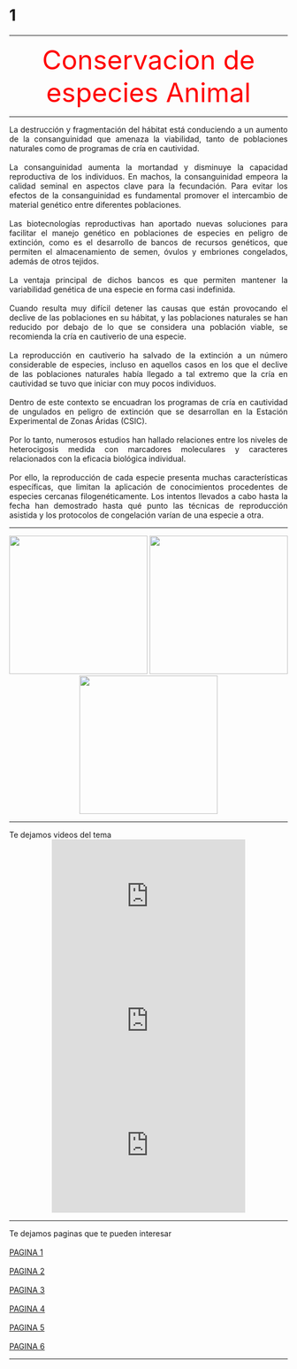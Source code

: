 # 1
<html>
<head>
<title>Conservacion de especies Animal</title>
</head>
<body>
<hr SiZe="7" color="blue">
<font color=red size=24><center>Conservacion de especies Animal</font></center>
<hr SiZe="7" color="blue">
<p align=justify>
La destrucción y fragmentación del hábitat está conduciendo a un aumento de la consanguinidad que amenaza 
la viabilidad, tanto de poblaciones naturales como de programas de cría en cautividad. 
<br><br>
La consanguinidad aumenta la mortandad y disminuye la capacidad reproductiva de los individuos. En machos, 
la consanguinidad empeora la calidad seminal en aspectos clave para la fecundación. Para evitar los efectos de la 
consanguinidad es fundamental promover el intercambio de material genético entre diferentes poblaciones. 
<br><br>
Las biotecnologías reproductivas han aportado nuevas soluciones para facilitar el manejo genético en poblaciones 
de especies en peligro de extinción, como es el desarrollo de bancos de recursos genéticos, que permiten el almacenamiento de 
semen, óvulos y embriones congelados, además de otros tejidos. 
<br><br>
La ventaja principal de dichos bancos es que permiten mantener la variabilidad genética de una especie en forma casi indefinida. 
<br><br>
Cuando resulta muy difícil detener las causas que están provocando el declive de las poblaciones en su hábitat, y las
poblaciones naturales se han reducido por debajo de lo que se considera una población viable, se recomienda la cría en 
cautiverio de una especie. 
<br><br>
La reproducción en cautiverio ha salvado de la extinción a un número considerable de especies, incluso en aquellos casos 
en los que el declive de las poblaciones naturales había llegado a tal extremo que la cría en cautividad se tuvo que iniciar 
con muy pocos individuos. 
<br><br>
Dentro de este contexto se encuadran los programas de cría en cautividad de ungulados en peligro de extinción que se desarrollan 
en la Estación Experimental de Zonas Áridas (CSIC). 
<br><br>
Por lo tanto, numerosos estudios han hallado relaciones entre los niveles de heterocigosis medida con marcadores moleculares y 
caracteres relacionados con la eficacia biológica individual. 
<br><br>
Por ello, la reproducción de cada especie presenta muchas características específicas, que limitan la aplicación de conocimientos 
procedentes de especies cercanas filogenéticamente. Los intentos llevados a cabo hasta la fecha han demostrado hasta qué punto las técnicas de reproducción asistida y los protocolos de congelación varían de una especie a otra. 

<hr SiZe="7" color="blue">
<center>
<img src="https://celtaiamadrid.files.wordpress.com/2014/07/01-oso_panda.jpg" width= 250 height=250>
<img src="https://www.icarito.cl/wp-content/uploads/2009/12/605902.jpg" width= 250 height=250>
<img src="https://previews.123rf.com/images/vladstar/vladstar1109/vladstar110900106/10635382-naturaleza-ecolog%C3%ADa-y-protecci%C3%B3n-de-animales-diferentes-el-concepto-de-conservaci%C3%B3n-collage.jpg" width= 250 height=250>
</center>
<hr SiZe="7" color="blue">
Te dejamos videos del tema 
<center>
<iframe width="350" height="225" src="https://www.youtube.com/embed/0VnnakEVy1w" title="YouTube video player" frameborder="0" allow="accelerometer; autoplay; clipboard-write; encrypted-media; gyroscope; picture-in-picture" allowfullscreen></iframe>
<iframe width="350" height="225" src="https://www.youtube.com/embed/r4wrvh3xUCo" title="YouTube video player" frameborder="0" allow="accelerometer; autoplay; clipboard-write; encrypted-media; gyroscope; picture-in-picture" allowfullscreen></iframe>
<iframe width="350" height="225" src="https://www.youtube.com/embed/z9whCKoZS8E" title="YouTube video player" frameborder="0" allow="accelerometer; autoplay; clipboard-write; encrypted-media; gyroscope; picture-in-picture" allowfullscreen></iframe>
</center>
<hr SiZe="7" color="blue">
Te dejamos paginas que te pueden interesar<br><br>
<a href="https://www.icarito.cl/2009/12/63-2158-9-conservacion-de-especies-animales.shtml/">PAGINA 1</a>
<br><br>
<a href="https://www.fundacionaquae.org/wiki/consejos-para-proteger-a-los-animales/">PAGINA 2</a>
<br><br>
<a href="https://www.reinoanimal.com.mx/rescateyconservacion/">PAGINA 3</a>
<br><br>
<a href="https://jmarcano.com/biodiversidad/vida-silvestre/conservacion-vida-silvestre/">PAGINA 4</a>
<br><br>
<a href="https://www.gob.mx/conanp/acciones-y-programas/programa-de-conservacion-de-especies-en-riesgo">PAGINA 5</a>
<br><br>
<a href="https://www.miteco.gob.es/es/biodiversidad/temas/conservacion-de-la-biodiversidad/conservacion-de-la-biodiversidad-en-espana/cb_esp_conservacion_proteccion_especies.aspx">PAGINA 6</a>
<hr SiZe="7" color="blue">
</body>
</html>
